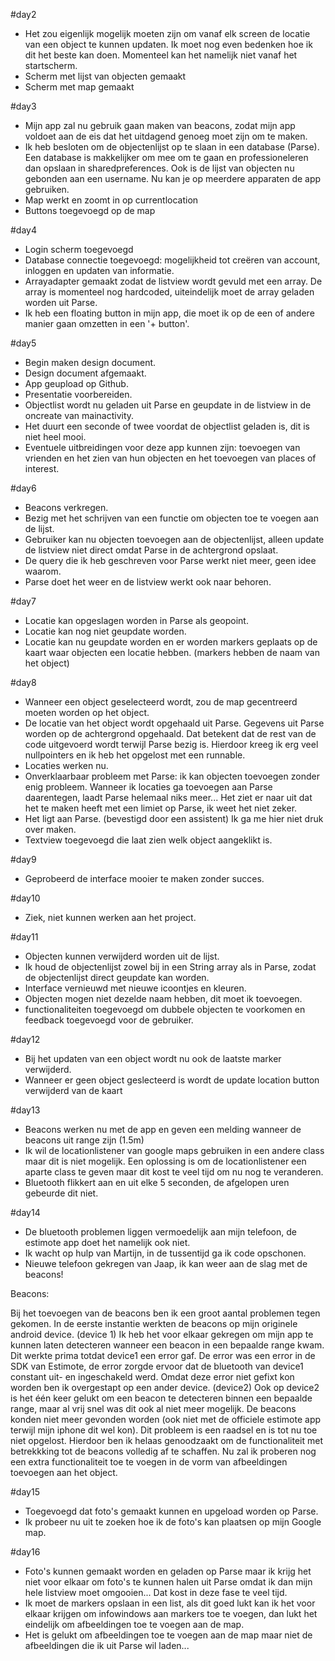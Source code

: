 #day2

- Het zou eigenlijk mogelijk moeten zijn om vanaf elk screen de locatie van een object te kunnen updaten. Ik moet nog even bedenken hoe ik dit het beste kan doen. Momenteel kan het namelijk niet vanaf het startscherm. 
- Scherm met lijst van objecten gemaakt
- Scherm met map gemaakt

#day3

- Mijn app zal nu gebruik gaan maken van beacons, zodat mijn app voldoet aan de eis dat het uitdagend genoeg moet zijn om te maken.
- Ik heb besloten om de objectenlijst op te slaan in een database (Parse). Een database is makkelijker om mee om te gaan en professioneleren dan opslaan in sharedpreferences. Ook is de lijst van objecten nu gebonden aan een username. Nu kan je op meerdere apparaten de app gebruiken.
- Map werkt en zoomt in op currentlocation
- Buttons toegevoegd op de map


#day4

- Login scherm toegevoegd
- Database connectie toegevoegd: mogelijkheid tot creëren van account, inloggen en updaten van informatie.
- Arrayadapter gemaakt zodat de listview wordt gevuld met een array. De array is momenteel nog hardcoded, uiteindelijk moet de array geladen worden uit Parse.
- Ik heb een floating button in mijn app, die moet ik op de een of andere manier gaan omzetten in een '+ button'.

#day5

- Begin maken design document.
- Design document afgemaakt.
- App geupload op Github.
- Presentatie voorbereiden.
- Objectlist wordt nu geladen uit Parse en geupdate in de listview in de oncreate van mainactivity.
- Het duurt een seconde of twee voordat de objectlist geladen is, dit is niet heel mooi.
- Eventuele uitbreidingen voor deze app kunnen zijn: toevoegen van vrienden en het zien van hun objecten en het toevoegen van places of interest.

#day6

- Beacons verkregen.
- Bezig met het schrijven van een functie om objecten toe te voegen aan de lijst.
- Gebruiker kan nu objecten toevoegen aan de objectenlijst, alleen update de listview niet direct omdat Parse in de achtergrond opslaat.
- De query die ik heb geschreven voor Parse werkt niet meer, geen idee waarom.
- Parse doet het weer en de listview werkt ook naar behoren.

#day7
- Locatie kan opgeslagen worden in Parse als geopoint. 
- Locatie kan nog niet geupdate worden.
- Locatie kan nu geupdate worden en er worden markers geplaats op de kaart waar objecten een locatie hebben. (markers hebben de naam van het object)

#day8
- Wanneer een object geselecteerd wordt, zou de map gecentreerd moeten worden op het object.
- De locatie van het object wordt opgehaald uit Parse. Gegevens uit Parse worden op de achtergrond opgehaald. Dat betekent dat de rest van de code uitgevoerd wordt terwijl Parse bezig is. Hierdoor kreeg ik erg veel nullpointers en ik heb het opgelost met een runnable.
- Locaties werken nu.
- Onverklaarbaar probleem met Parse: ik kan objecten toevoegen zonder enig probleem. Wanneer ik locaties ga toevoegen aan Parse daarentegen, laadt Parse helemaal niks meer... Het ziet er naar uit dat het te maken heeft met een limiet op Parse, ik weet het niet zeker.
- Het ligt aan Parse. (bevestigd door een assistent) Ik ga me hier niet druk over maken.
- Textview toegevoegd die laat zien welk object aangeklikt is.

#day9
- Geprobeerd de interface mooier te maken zonder succes.

#day10

- Ziek, niet kunnen werken aan het project.

#day11

- Objecten kunnen verwijderd worden uit de lijst.
- Ik houd de objectenlijst zowel bij in een String array als in Parse, zodat de objectenlijst direct geupdate kan worden. 
- Interface vernieuwd met nieuwe icoontjes en kleuren.
- Objecten mogen niet dezelde naam hebben, dit moet ik toevoegen.
- functionaliteiten toegevoegd om dubbele objecten te voorkomen en feedback toegevoegd voor de gebruiker.

#day12

- Bij het updaten van een object wordt nu ook de laatste marker verwijderd.
- Wanneer er geen object geslecteerd is wordt de update location button verwijderd van de kaart

#day13

- Beacons werken nu met de app en geven een melding wanneer de beacons uit range zijn (1.5m)
- Ik wil de locationlistener van google maps gebruiken in een andere class maar dit is niet mogelijk. Een oplossing is om de locationlistener een aparte class te geven maar dit kost te veel tijd om nu nog te veranderen.
- Bluetooth flikkert aan en uit elke 5 seconden, de afgelopen uren gebeurde dit niet. 

#day14

- De bluetooth problemen liggen vermoedelijk aan mijn telefoon, de estimote app doet het namelijk ook niet.
- Ik wacht op hulp van Martijn, in de tussentijd ga ik code opschonen.
- Nieuwe telefoon gekregen van Jaap, ik kan weer aan de slag met de beacons!

Beacons:

Bij het toevoegen van de beacons ben ik een groot aantal problemen tegen gekomen. In de eerste instantie werkten de beacons op mijn originele android device. (device 1) Ik heb het voor elkaar gekregen om mijn app te kunnen laten detecteren wanneer een beacon in een bepaalde range kwam. Dit werkte prima totdat device1 een error gaf. De error was een error in de SDK van Estimote, de error zorgde ervoor dat de bluetooth van device1 constant uit- en ingeschakeld werd. Omdat deze error niet gefixt kon worden ben ik overgestapt op een ander device. (device2) Ook op device2 is het één keer gelukt om een beacon te detecteren binnen een bepaalde range, maar al vrij snel was dit ook al niet meer mogelijk. De beacons konden niet meer gevonden worden (ook niet met de officiele estimote app terwijl mijn iphone dit wel kon). Dit probleem is een raadsel en is tot nu toe niet opgelost. Hierdoor ben ik helaas genoodzaakt om de functionaliteit met betrekkking tot de beacons volledig af te schaffen. Nu zal ik proberen nog een extra functionaliteit toe te voegen in de vorm van afbeeldingen toevoegen aan het object.

#day15

- Toegevoegd dat foto's gemaakt kunnen en upgeload worden op Parse.
- Ik probeer nu uit te zoeken hoe ik de foto's kan plaatsen op mijn Google map.

#day16

- Foto's kunnen gemaakt worden en geladen op Parse maar ik krijg het niet voor elkaar om foto's te kunnen halen uit Parse omdat ik dan mijn hele listview moet omgooien... Dat kost in deze fase te veel tijd.
- Ik moet de markers opslaan in een list, als dit goed lukt kan ik het voor elkaar krijgen om infowindows aan markers toe te voegen, dan lukt het eindelijk om afbeeldingen toe te voegen aan de map.
- Het is gelukt om afbeeldingen toe te voegen aan de map maar niet de afbeeldingen die ik uit Parse wil laden...



